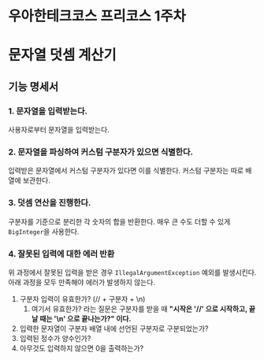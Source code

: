 # 우아한테크코스 프리코스 1주차

# 문자열 덧셈 계산기

## 기능 명세서

### 1. 문자열을 입력받는다.

사용자로부터 문자열을 입력받는다.

### 2. 문자열을 파싱하여 커스텀 구분자가 있으면 식별한다.

입력받은 문자열에서 커스텀 구분자가 있다면 이를 식별한다. 커스텀 구분자는 따로 배열에 보관한다.

### 3. 덧셈 연산을 진행한다.

구분자를 기준으로 분리한 각 숫자의 합을 반환한다. 매우 큰 수도 더할 수 있게 `BigInteger`을 사용한다.

### 4. 잘못된 입력에 대한 에러 반환

위 과정에서 잘못된 입력을 받은 경우 `IllegalArgumentException` 예외를 발생시킨다.
아래 과정을 모두 만족해야 에러가 발생하지 않는다.

1. 구분자 입력이 유효한가? (// + 구분자 + \n)
    1. 여기서 유효한가? 라는 질문은 구분자를 받을 때 **"시작은 '//' 으로 시작하고, 끝날 때는 '\n' 으로 끝나는가?" 이다.**
2. 입력한 문자열이 구분자 배열 내에 선언된 구분자로 구분되었는가?
3. 입력된 정수가 양수인가?
4. 아무것도 입력하지 않으면 0을 출력하는가?
